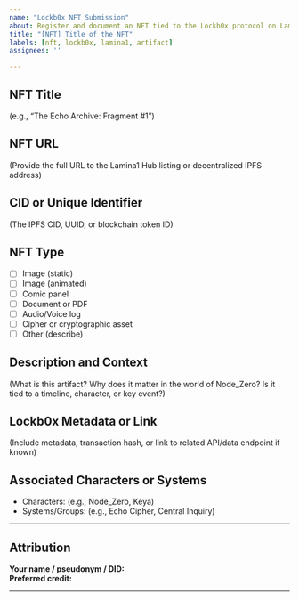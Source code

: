 ```yaml
---
name: "Lockb0x NFT Submission"
about: Register and document an NFT tied to the Lockb0x protocol on Lamina1
title: "[NFT] Title of the NFT"
labels: [nft, lockb0x, lamina1, artifact]
assignees: ''

---
```


## NFT Title

(e.g., “The Echo Archive: Fragment #1”)

## NFT URL

(Provide the full URL to the Lamina1 Hub listing or decentralized IPFS address)

## CID or Unique Identifier

(The IPFS CID, UUID, or blockchain token ID)

## NFT Type

- [ ] Image (static)
- [ ] Image (animated)
- [ ] Comic panel
- [ ] Document or PDF
- [ ] Audio/Voice log
- [ ] Cipher or cryptographic asset
- [ ] Other (describe)

## Description and Context

(What is this artifact? Why does it matter in the world of Node_Zero? Is it tied to a timeline, character, or key event?)

## Lockb0x Metadata or Link

(Include metadata, transaction hash, or link to related API/data endpoint if known)

## Associated Characters or Systems

- Characters: (e.g., Node_Zero, Keya)
- Systems/Groups: (e.g., Echo Cipher, Central Inquiry)

---

## Attribution

**Your name / pseudonym / DID:**  
**Preferred credit:**  

---
